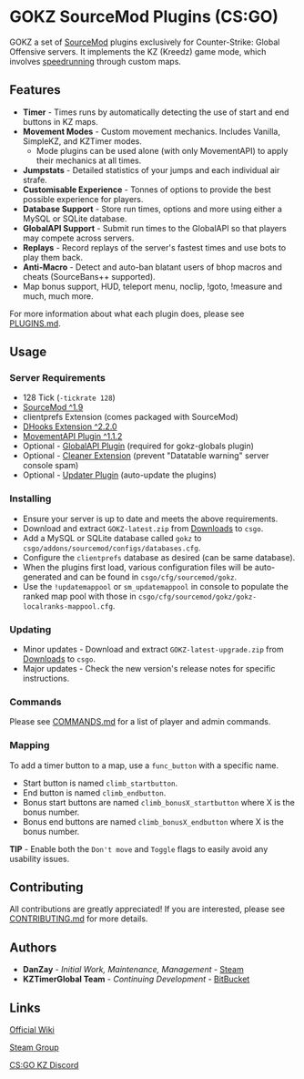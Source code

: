 # GOKZ SourceMod Plugins (CS:GO)

GOKZ a set of [SourceMod](https://www.sourcemod.net/about.php) plugins exclusively for Counter-Strike: Global Offensive servers. It implements the KZ (Kreedz) game mode, which involves [speedrunning](https://en.wikipedia.org/wiki/Speedrun) through custom maps.

## Features

 * **Timer** - Times runs by automatically detecting the use of start and end buttons in KZ maps.
 * **Movement Modes** - Custom movement mechanics. Includes Vanilla, SimpleKZ, and KZTimer modes.
    * Mode plugins can be used alone (with only MovementAPI) to apply their mechanics at all times.
 * **Jumpstats** - Detailed statistics of your jumps and each individual air strafe.
 * **Customisable Experience** - Tonnes of options to provide the best possible experience for players. 
 * **Database Support** - Store run times, options and more using either a MySQL or SQLite database.
 * **GlobalAPI Support** - Submit run times to the GlobalAPI so that players may compete across servers.
 * **Replays** - Record replays of the server's fastest times and use bots to play them back.
 * **Anti-Macro** - Detect and auto-ban blatant users of bhop macros and cheats (SourceBans++ supported).
 * Map bonus support, HUD, teleport menu, noclip, !goto, !measure and much, much more.

For more information about what each plugin does, please see [PLUGINS.md](PLUGINS.md).

## Usage

### Server Requirements

 * 128 Tick (`-tickrate 128`)
 * [SourceMod ^1.9](https://www.sourcemod.net/downloads.php?branch=stable)
 * clientprefs Extension (comes packaged with SourceMod)
 * [DHooks Extension ^2.2.0](https://forums.alliedmods.net/showthread.php?t=180114)
 * [MovementAPI Plugin ^1.1.2](https://github.com/danzayau/MovementAPI)
 * Optional - [GlobalAPI Plugin](https://bitbucket.org/kztimerglobalteam/globalrecordssmplugin) (required for gokz-globals plugin)
 * Optional - [Cleaner Extension](https://github.com/Accelerator74/Cleaner) (prevent "Datatable warning" server console spam)
 * Optional - [Updater Plugin](https://forums.alliedmods.net/showthread.php?t=169095) (auto-update the plugins)

### Installing

 * Ensure your server is up to date and meets the above requirements.
 * Download and extract `GOKZ-latest.zip` from [Downloads](https://bitbucket.org/kztimerglobalteam/gokz/downloads/) to `csgo`.
 * Add a MySQL or SQLite database called `gokz` to `csgo/addons/sourcemod/configs/databases.cfg`.
 * Configure the `clientprefs` database as desired (can be same database).
 * When the plugins first load, various configuration files will be auto-generated and can be found in `csgo/cfg/sourcemod/gokz`.
 * Use the `!updatemappool` or `sm_updatemappool` in console to populate the ranked map pool with those in `csgo/cfg/sourcemod/gokz/gokz-localranks-mappool.cfg`.

### Updating

 * Minor updates - Download and extract `GOKZ-latest-upgrade.zip` from [Downloads](https://bitbucket.org/kztimerglobalteam/gokz/downloads/) to `csgo`.
 * Major updates - Check the new version's release notes for specific instructions.

### Commands

Please see [COMMANDS.md](COMMANDS.md) for a list of player and admin commands.

### Mapping

To add a timer button to a map, use a `func_button` with a specific name.

 * Start button is named `climb_startbutton`.
 * End button is named `climb_endbutton`.
 * Bonus start buttons are named `climb_bonusX_startbutton` where X is the bonus number.
 * Bonus end buttons are named `climb_bonusX_endbutton` where X is the bonus number.

**TIP** - Enable both the `Don't move` and `Toggle` flags to easily avoid any usability issues.

## Contributing

All contributions are greatly appreciated! If you are interested, please see [CONTRIBUTING.md](CONTRIBUTING.md) for more details.

## Authors

 * **DanZay** - *Initial Work, Maintenance, Management* - [Steam](https://steamcommunity.com/id/DanZay/)
 * **KZTimerGlobal Team** - *Continuing Development* - [BitBucket](https://bitbucket.org/kztimerglobalteam/profile/members)

## Links

[Official Wiki](https://bitbucket.org/kztimerglobalteam/gokz/wiki)

[Steam Group](https://steamcommunity.com/groups/GOKZTimer)

[CS:GO KZ Discord](https://www.discord.gg/csgokz)